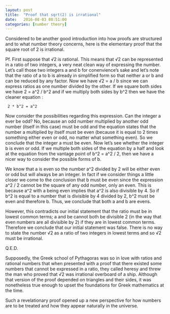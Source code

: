 ```yaml
---
layout: post
title:  "Proof that sqrt(2) is irrational"
date:   2016-08-03 08:51:00
categories: [number theory]
---
```


Considered to be another good introduction into how proofs are structured and to what number theory concerns, here is the elementary proof that the square root of 2 is irrational.

Pf. First suppose that √2 is rational. This means that √2 can be represented in a ratio of two integers, a very neat clean way of expressing the number. Let’s call those two integers a and b for conenvience’s sake and let’s note that the ratio of a to b is already in simplified form so that neither a or b and can be reduced by any factor. Now we have √2 = a / b since we can express ratios as one number divided by the other. If we square both sides we have 2 = a^2 / b^2 and if we multiply both sides by b^2 then we have the cleaner equation :

     2 * b^2 = a^2

Now consider the possibilities regarding this expression. Can the integer a ever be odd? No, because an odd number multiplied by another odd number (itself in this case) must be odd and the equation states that the number a multiplied by itself must be even (because it is equal to 2 times something either even or odd, no matter what something even). So we conclude that the integer a must be even. Now let’s see whether the integer b is even or odd. If we multiple both sides of the equation by a half and look at the equation from the vantage point of b^2 = a^2 / 2, then we have a nicer way to consider the possible forms of b.

We know that a is even so the number a^2 divided by 2 will be either even or odd but will always be an integer. In fact if we consider things a little closer we come to the conclusion that b must be even since the expression a^2 / 2 cannot be the square of any odd number, only an even. This is because a^2 with a being even implies that a^2 is also divisible by 4. So if b^2 is equal to a number that is divisible by 4 divided by 2, b^2 must be even and therefore b. Thus, we conclude that both a and b are evens. 

However, this contradicts our initial statement that the ratio must be in lowest common terms; a and be cannot both be divisible 2 (in the way that even numbers are all divisible by 2) if they are in lowest common terms. Therefore we conclude that our initial statement was false. There is no way to state the number √2 as a ratio of two integers in lowest terms and so √2 must be irrational.

Q.E.D.

Supposedly, the Greek school of Pythagoras was so in love with ratios and rational numbers that when presented with a proof that there existed some numbers that cannot be expressed in a ratio, they called heresy and threw the man who proved that √2 was irrational overboard of a ship. Although that version of the proof depended on triangles and their sides, it was nonetheless true enough to upset the foundations for Greek mathematics at the time.

Such a revelationary proof opened up a new perspective for how numbers are to be treated and how they appear naturally in the universe.
